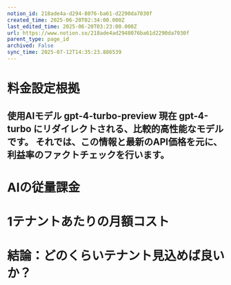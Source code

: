 ```yaml
---
notion_id: 218ade4a-d294-8076-ba61-d2290da7030f
created_time: 2025-06-20T02:34:00.000Z
last_edited_time: 2025-06-20T03:23:00.000Z
url: https://www.notion.so/218ade4ad2948076ba61d2290da7030f
parent_type: page_id
archived: False
sync_time: 2025-07-12T14:35:23.886539
---
```


# 料金設定根拠

使用AIモデル gpt-4-turbo-preview 現在 gpt-4-turbo にリダイレクトされる、比較的高性能なモデルです。
それでは、この情報と最新のAPI価格を元に、利益率のファクトチェックを行います。
---
# AIの従量課金
# 1テナントあたりの月額コスト
# 結論：どのくらいテナント見込めば良いか？